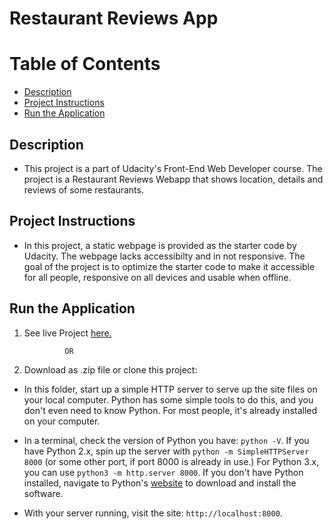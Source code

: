 Restaurant Reviews App 
===============================

# Table of Contents

* [Description](#description)
* [Project Instructions](#project-instructions)
* [Run the Application](#run-the-application)


## Description

* This project is a part of Udacity's Front-End Web Developer course. The project is a Restaurant Reviews Webapp that shows location, details and reviews of some restaurants.

## Project Instructions

* In this project, a static webpage is provided as the starter code by Udacity. The webpage lacks accessibilty and in not responsive. The goal of the project is to optimize the starter code to make it accessible for all people, responsive on all devices and usable when offline.


## Run the Application
1. See live Project [here.](https://vaibhavmanni.github.io/restaurant-review-app/)
                
                OR

2. Download as .zip file or clone this project:

* In this folder, start up a simple HTTP server to serve up the site files on your local computer. Python has some simple tools to do this, and you don't even need to know Python. For most people, it's already installed on your computer. 

* In a terminal, check the version of Python you have: `python -V`. If you have Python 2.x, spin up the server with `python -m SimpleHTTPServer 8000` (or some other port, if port 8000 is already in use.) For Python 3.x, you can use `python3 -m http.server 8000`. If you don't have Python installed, navigate to Python's [website](https://www.python.org/) to download and install the software.

* With your server running, visit the site: `http://localhost:8000`.


 



